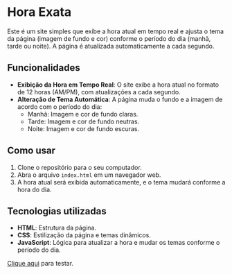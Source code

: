 # Hora Exata

Este é um site simples que exibe a hora atual em tempo real e ajusta o tema da página (imagem de fundo e cor) conforme o período do dia (manhã, tarde ou noite). A página é atualizada automaticamente a cada segundo.

## Funcionalidades

- **Exibição da Hora em Tempo Real**: O site exibe a hora atual no formato de 12 horas (AM/PM), com atualizações a cada segundo.
- **Alteração de Tema Automática**: A página muda o fundo e a imagem de acordo com o período do dia:
  - Manhã: Imagem e cor de fundo claras.
  - Tarde: Imagem e cor de fundo neutras.
  - Noite: Imagem e cor de fundo escuras.

## Como usar

1. Clone o repositório para o seu computador.
2. Abra o arquivo `index.html` em um navegador web.
3. A hora atual será exibida automaticamente, e o tema mudará conforme a hora do dia.

## Tecnologias utilizadas

- **HTML**: Estrutura da página.
- **CSS**: Estilização da página e temas dinâmicos.
- **JavaScript**: Lógica para atualizar a hora e mudar os temas conforme o período do dia.


[Clique aqui](https://pinheiroanderson.github.io/horaExata/) para testar.

